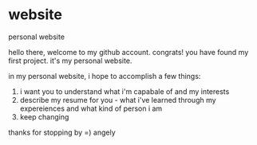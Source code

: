 # website
personal website

hello there, welcome to my github account. congrats! you have found my first project. it's my personal website. 

in my personal website, i hope to accomplish a few things: 

1) i want you to understand what i'm capabale of and my interests
2) describe my resume for you - what i've learned through my expereiences and what kind of person i am 
3) keep changing 

thanks for stopping by =)
angely
